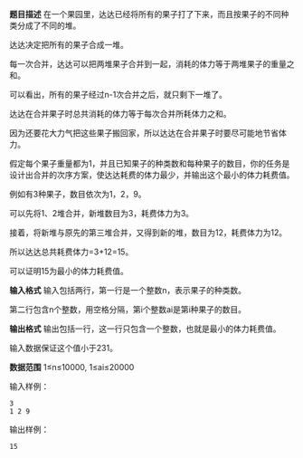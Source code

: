 **题目描述**
在一个果园里，达达已经将所有的果子打了下来，而且按果子的不同种类分成了不同的堆。

达达决定把所有的果子合成一堆。

每一次合并，达达可以把两堆果子合并到一起，消耗的体力等于两堆果子的重量之和。

可以看出，所有的果子经过n-1次合并之后，就只剩下一堆了。

达达在合并果子时总共消耗的体力等于每次合并所耗体力之和。

因为还要花大力气把这些果子搬回家，所以达达在合并果子时要尽可能地节省体力。

假定每个果子重量都为1，并且已知果子的种类数和每种果子的数目，你的任务是设计出合并的次序方案，使达达耗费的体力最少，并输出这个最小的体力耗费值。

例如有3种果子，数目依次为1，2，9。

可以先将1、2堆合并，新堆数目为3，耗费体力为3。

接着，将新堆与原先的第三堆合并，又得到新的堆，数目为12，耗费体力为12。

所以达达总共耗费体力=3+12=15。

可以证明15为最小的体力耗费值。

**输入格式**
输入包括两行，第一行是一个整数n，表示果子的种类数。

第二行包含n个整数，用空格分隔，第i个整数ai是第i种果子的数目。

**输出格式**
输出包括一行，这一行只包含一个整数，也就是最小的体力耗费值。

输入数据保证这个值小于231。

**数据范围**
1≤n≤10000,
1≤ai≤20000

输入样例：
```
3 
1 2 9 
```
输出样例：
```
15
```
